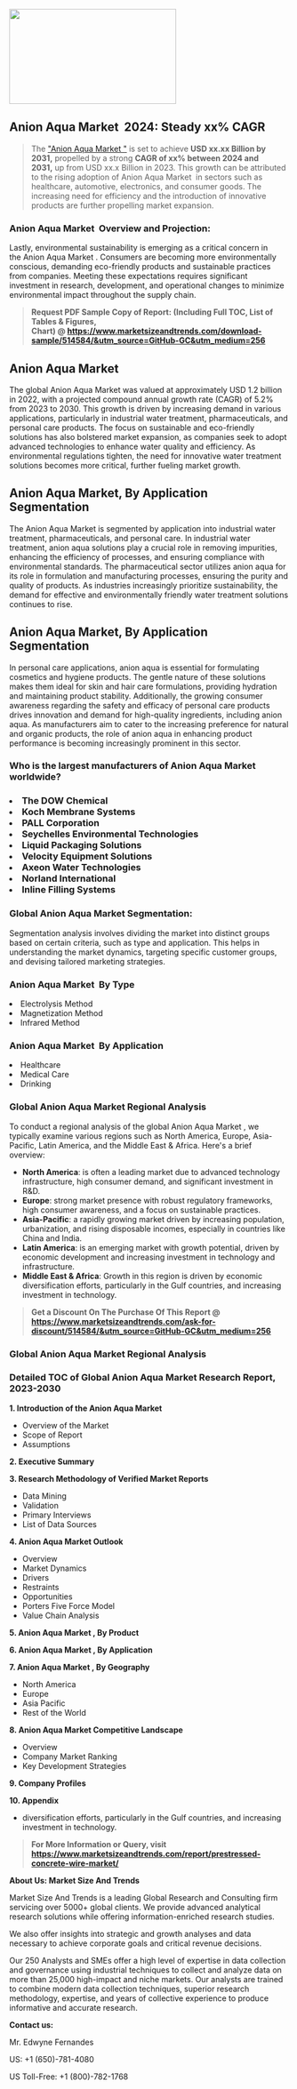 <p><img class="alignnone size-medium wp-image-20088" src="https://ffe5etoiles.com/wp-content/uploads/2024/12/MST1-300x171.png" alt="" width="300" height="171" /></p><h2 id="ember46" class="ember-view reader-text-block__heading-2">Anion Aqua Market &nbsp;2024: Steady&nbsp;xx% CAGR</h2><blockquote id="ember47" class="ember-view reader-text-block__blockquote">The&nbsp;<a class="app-aware-link " href="https://www.marketsizeandtrends.com/download-sample/514584/&utm_source=GitHub-GC&utm_medium=256" target="_blank" data-test-app-aware-link="">"Anion Aqua Market "</a>&nbsp;is set to achieve&nbsp;<strong>USD&nbsp;xx.xx&nbsp;Billion by 2031,</strong>&nbsp;propelled by a strong&nbsp;<strong>CAGR of&nbsp;xx% between 2024 and 2031,</strong>&nbsp;up from USD xx.x Billion in 2023. This growth can be attributed to the rising adoption of&nbsp;Anion Aqua Market &nbsp;in sectors such as healthcare, automotive, electronics, and consumer goods. The increasing need for efficiency and the introduction of innovative products are further propelling market expansion.</blockquote><h3 id="ember48" class="ember-view reader-text-block__heading-3">Anion Aqua Market &nbsp;Overview and Projection:</h3><p id="ember49" class="ember-view reader-text-block__paragraph">Lastly, environmental sustainability is emerging as a critical concern in the&nbsp;Anion Aqua Market . Consumers are becoming more environmentally conscious, demanding eco-friendly products and sustainable practices from companies. Meeting these expectations requires significant investment in research, development, and operational changes to minimize environmental impact throughout the supply chain.</p><blockquote id="ember50" class="ember-view reader-text-block__blockquote"><strong>Request PDF Sample Copy of Report: (Including Full TOC, List of Tables &amp; Figures, Chart)&nbsp;@&nbsp;<strong><a href="https://www.marketsizeandtrends.com/download-sample/514584/&utm_source=GitHub-GC&utm_medium=256" target="_blank">https://www.marketsizeandtrends.com/download-sample/514584/&utm_source=GitHub-GC&utm_medium=256</a></strong></strong></blockquote><h3 class=""> <h2>Anion Aqua Market</h2><p>The global Anion Aqua Market was valued at approximately USD 1.2 billion in 2022, with a projected compound annual growth rate (CAGR) of 5.2% from 2023 to 2030. This growth is driven by increasing demand in various applications, particularly in industrial water treatment, pharmaceuticals, and personal care products. The focus on sustainable and eco-friendly solutions has also bolstered market expansion, as companies seek to adopt advanced technologies to enhance water quality and efficiency. As environmental regulations tighten, the need for innovative water treatment solutions becomes more critical, further fueling market growth.</p><h2>Anion Aqua Market, By Application Segmentation</h2><p>The Anion Aqua Market is segmented by application into industrial water treatment, pharmaceuticals, and personal care. In industrial water treatment, anion aqua solutions play a crucial role in removing impurities, enhancing the efficiency of processes, and ensuring compliance with environmental standards. The pharmaceutical sector utilizes anion aqua for its role in formulation and manufacturing processes, ensuring the purity and quality of products. As industries increasingly prioritize sustainability, the demand for effective and environmentally friendly water treatment solutions continues to rise.</p><h2>Anion Aqua Market, By Application Segmentation</h2><p>In personal care applications, anion aqua is essential for formulating cosmetics and hygiene products. The gentle nature of these solutions makes them ideal for skin and hair care formulations, providing hydration and maintaining product stability. Additionally, the growing consumer awareness regarding the safety and efficacy of personal care products drives innovation and demand for high-quality ingredients, including anion aqua. As manufacturers aim to cater to the increasing preference for natural and organic products, the role of anion aqua in enhancing product performance is becoming increasingly prominent in this sector.</p></h3><h3 id="" class="">Who is the largest manufacturers of&nbsp;Anion Aqua Market worldwide?</h3><h3 class=""></Li><Li>The DOW Chemical</Li><Li> Koch Membrane Systems</Li><Li> PALL Corporation</Li><Li> Seychelles Environmental Technologies</Li><Li> Liquid Packaging Solutions</Li><Li> Velocity Equipment Solutions</Li><Li> Axeon Water Technologies</Li><Li> Norland International</Li><Li> Inline Filling Systems</h3><h3 id="ember53" class="ember-view reader-text-block__heading-3">Global&nbsp;Anion Aqua Market Segmentation:</h3><p id="ember54" class="ember-view reader-text-block__paragraph">Segmentation analysis involves dividing the market into distinct groups based on certain criteria, such as type and application. This helps in understanding the market dynamics, targeting specific customer groups, and devising tailored marketing strategies.</p><h3 id="" class="">Anion Aqua Market &nbsp;By Type</h3><p></Li><Li>Electrolysis Method</Li><Li> Magnetization Method</Li><Li> Infrared Method</p><h3 id="" class="">Anion Aqua Market &nbsp;By Application</h3><p class=""></Li><Li>Healthcare</Li><Li> Medical Care</Li><Li> Drinking</p><h3 id="ember62" class="ember-view reader-text-block__heading-3">Global Anion Aqua Market Regional Analysis</h3><p id="ember63" class="ember-view reader-text-block__paragraph">To conduct a regional analysis of the global Anion Aqua Market , we typically examine various regions such as North America, Europe, Asia-Pacific, Latin America, and the Middle East &amp; Africa. Here's a brief overview:</p><ul><li><strong>North America</strong>: is often a leading market due to advanced technology infrastructure, high consumer demand, and significant investment in R&amp;D.</li><li><strong>Europe</strong>: strong market presence with robust regulatory frameworks, high consumer awareness, and a focus on sustainable practices.</li><li><strong>Asia-Pacific</strong>: a rapidly growing market driven by increasing population, urbanization, and rising disposable incomes, especially in countries like China and India.</li><li><strong>Latin America</strong>: is an emerging market with growth potential, driven by economic development and increasing investment in technology and infrastructure.</li><li><strong>Middle East &amp; Africa</strong>: Growth in this region is driven by economic diversification efforts, particularly in the Gulf countries, and increasing investment in technology.</li></ul><blockquote id="ember61" class="ember-view reader-text-block__blockquote"><strong>Get a Discount On The Purchase Of This Report @ <strong><a href="https://html-cleaner.com/" target="">https://www.marketsizeandtrends.com/ask-for-discount/514584/&utm_source=GitHub-GC&utm_medium=256</a></strong></strong></blockquote><h3 id="ember62" class="ember-view reader-text-block__heading-3">Global Anion Aqua Market Regional Analysis</h3><h3 id="" class="">Detailed TOC of Global Anion Aqua Market Research Report, 2023-2030</h3><p id="" class=""><strong>1. Introduction of the Anion Aqua Market </strong></p><ul><li>Overview of the Market</li><li>Scope of Report</li><li>Assumptions</li></ul><p id="" class=""><strong>2. Executive Summary</strong></p><p id="" class=""><strong>3. Research Methodology of Verified Market Reports</strong></p><ul><li>Data Mining</li><li>Validation</li><li>Primary Interviews</li><li>List of Data Sources</li></ul><p id="" class=""><strong>4. Anion Aqua Market Outlook</strong></p><ul><li>Overview</li><li>Market Dynamics</li><li>Drivers</li><li>Restraints</li><li>Opportunities</li><li>Porters Five Force Model</li><li>Value Chain Analysis</li></ul><p id="" class=""><strong>5. Anion Aqua Market , By Product</strong></p><p id="" class=""><strong>6. Anion Aqua Market , By Application</strong></p><p id="" class=""><strong>7. Anion Aqua Market , By Geography</strong></p><ul><li>North America</li><li>Europe</li><li>Asia Pacific</li><li>Rest of the World</li></ul><p id="" class=""><strong>8. Anion Aqua Market Competitive Landscape</strong></p><ul><li>Overview</li><li>Company Market Ranking</li><li>Key Development Strategies</li></ul><p id="" class=""><strong>9. Company Profiles</strong></p><p id="" class=""><strong>10. Appendix</strong></p><ul><li>diversification efforts, particularly in the Gulf countries, and increasing investment in technology.</li></ul><blockquote id="ember65" class="ember-view reader-text-block__blockquote"><strong>For More Information or Query, visit <strong><strong><a href="https://html-cleaner.com/" target="">https://www.marketsizeandtrends.com/report/prestressed-concrete-wire-market/</a></strong></strong></strong></blockquote><p id="" class=""><strong>About Us: Market Size And Trends</strong></p><p id="" class="">Market Size And Trends is a leading Global Research and Consulting firm servicing over 5000+ global clients. We provide advanced analytical research solutions while offering information-enriched research studies.</p><p id="" class="">We also offer insights into strategic and growth analyses and data necessary to achieve corporate goals and critical revenue decisions.</p><p id="" class="">Our 250 Analysts and SMEs offer a high level of expertise in data collection and governance using industrial techniques to collect and analyze data on more than 25,000 high-impact and niche markets. Our analysts are trained to combine modern data collection techniques, superior research methodology, expertise, and years of collective experience to produce informative and accurate research.</p><p id="" class=""><strong>Contact us:</strong></p><p id="" class="">Mr. Edwyne Fernandes</p><p id="" class="">US: +1 (650)-781-4080</p><p id="" class="">US Toll-Free: +1 (800)-782-1768</p>
